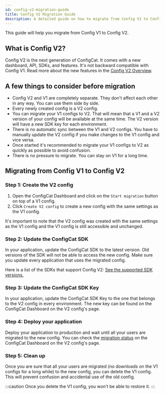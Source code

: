 ```yaml
---
id: config-v2-migration-guide
title: Config V2 Migration Guide
description: A detailed guide on how to migrate from Config V1 to Config V2.
---
```


This guide will help you migrate from Config V1 to Config V2.

## What is Config V2?

Config V2 is the next generation of ConfigCat. It comes with a new dashboard, API, SDKs, and features. It's not backward compatible with Config V1. Read more about the new features in the [Config V2 Overview](TODO).

## A few things to consider before migration

- Config V2 and V1 are completely separate. They don't affect each other in any way. You can use them side by side.
- Every newly created config is a V2 config.
- You can migrate your V1 configs to V2. That will mean that a V1 and a V2 version of your config will be available at the same time. The V2 version will have a new SDK key for each environment.
- There is no automatic sync between the V1 and V2 configs. You have to manually update the V2 config if you make changes to the V1 config and vice versa.
- Once started it's recommended to migrate your V1 configs to V2 as quickly as possible to avoid confusion.
- There is no pressure to migrate. You can stay on V1 for a long time.

## Migrating from Config V1 to Config V2

### Step 1: Create the V2 config

1. Open the ConfigCat Dashboard and click on the `Start migration` button on top of a V1 config.
2. Click `Create V2 config` to create a new config with the same settings as the V1 config.

It's important to note that the V2 config was created with the same settings as the V1 config and the V1 config is still accessible and unchanged.

### Step 2: Update the ConfigCat SDK

In your application, update the ConfigCat SDK to the latest version. Old versions of the SDK will not be able to access the new config. Make sure you update every application that uses the migrated config.

Here is a list of the SDKs that support Config V2: [See the supported SDK versions.](advanced/config-v2-sdk-compatibility.md)

### Step 3: Update the ConfigCat SDK Key

In your application, update the ConfigCat SDK Key to the one that belongs to the V2 config in every environment. The new key can be found on the ConfigCat Dashboard on the V2 config's page.

### Step 4: Deploy your application

Deploy your application to production and wait until all your users are migrated to the new config. You can check the [migration status](TODO) on the ConfigCat Dashboard on the V2 config's page.

### Step 5: Clean up

Once you are sure that all your users are migrated (no downloads on the V1 configs for a long while) to the new config, you can delete the V1 config. This will prevent confusion and accidental use of the old config.

:::caution
Once you delete the V1 config, you won't be able to restore it.
:::